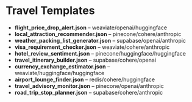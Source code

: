 # Travel Templates
- **flight_price_drop_alert.json** – weaviate/openai/huggingface
- **local_attraction_recommender.json** – pinecone/cohere/anthropic
- **weather_packing_list_generator.json** – supabase/openai/anthropic
- **visa_requirement_checker.json** – weaviate/cohere/anthropic
- **hotel_review_sentiment.json** – pinecone/huggingface/huggingface
- **travel_itinerary_builder.json** – supabase/cohere/openai
- **currency_exchange_estimator.json** – weaviate/huggingface/huggingface
- **airport_lounge_finder.json** – redis/cohere/huggingface
- **travel_advisory_monitor.json** – pinecone/openai/anthropic
- **road_trip_stop_planner.json** – supabase/cohere/anthropic